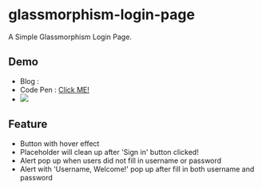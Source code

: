 # glassmorphism-login-page
A Simple Glassmorphism Login Page.

## Demo
- Blog : 
- Code Pen : [Click ME!](https://codepen.io/huiniong/full/mdOKYyG)
- ![](https://i.imgur.com/0GnjbUc.gif)

## Feature
* Button with hover effect
* Placeholder will clean up after 'Sign in' button clicked!
* Alert pop up when users did not fill in username or password
* Alert with 'Username, Welcome!' pop up after fill in both username and password 
